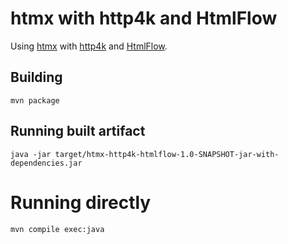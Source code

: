 # htmx with http4k and HtmlFlow

Using [htmx](https://htmx.org/) with [http4k](https://www.http4k.org/) and [HtmlFlow](https://htmlflow.org/).

## Building

```shell
mvn package
```

## Running built artifact

```shell
java -jar target/htmx-http4k-htmlflow-1.0-SNAPSHOT-jar-with-dependencies.jar
```

# Running directly

```shell
mvn compile exec:java
```
